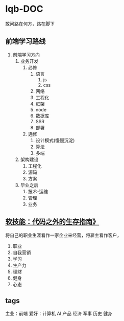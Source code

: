 # lqb-DOC

敢问路在何方，路在脚下

## 前端学习路线

1. 前端学习方向
   1. 业务开发
      1. 必修
         1. 语言
            1. js
            2. css
         2. 网络
         3. 工程化
         4. 框架
         5. node
         6. 数据库
         7. SSR
         8. 部署
      2. 选修
         1. 设计模式(慢慢沉淀)
         2. 算法
         3. 多端
   2. 架构建设
      1. 工程化
      2. 源码
      3. 方案
   3. 毕业之后
      1. 技术-运维
      2. 管理
      3. 业务

## [软技能：代码之外的生存指南》](https://www.bilibili.com/video/BV17TaHehEHt/?p=1&vd_source=256f425850fe1610865484b5e787ff8c)

将自己的职业生涯看作一家企业来经营，将雇主看作客户，

1. 职业
2. 自我营销
3. 学习
4. 生产力
5. 理财
6. 健身
7. 心态

## tags
主业：前端 
爱好：计算机 AI 产品 经济 军事 历史 健身
     
